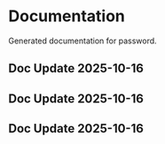 # Documentation

Generated documentation for password.

## Doc Update 2025-10-16

## Doc Update 2025-10-16

## Doc Update 2025-10-16
